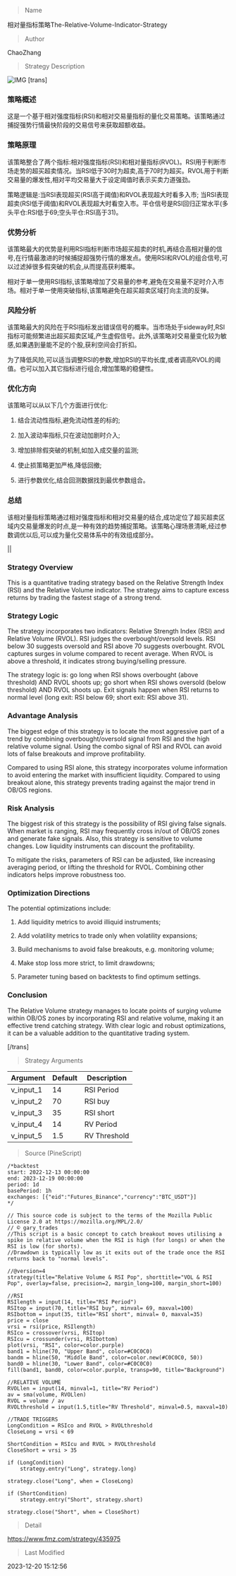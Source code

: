 
> Name

相对量指标策略The-Relative-Volume-Indicator-Strategy

> Author

ChaoZhang

> Strategy Description

![IMG](https://www.fmz.com/upload/asset/6f34d614e599f38d13.png)
 [trans]
### 策略概述 ###

这是一个基于相对强度指标(RSI)和相对交易量指标的量化交易策略。该策略通过捕捉强势行情最快阶段的交易信号来获取超额收益。

### 策略原理 ###

该策略整合了两个指标:相对强度指标(RSI)和相对量指标(RVOL)。RSI用于判断市场走势的超买超卖情况。当RSI低于30时为超卖,高于70时为超买。RVOL用于判断交易量的爆发性,相对平均交易量大于设定阈值时表示买卖力道强劲。

策略逻辑是:当RSI表现超买(RSI高于阈值)和RVOL表现超大时看多入市; 当RSI表现超卖(RSI低于阈值)和RVOL表现超大时看空入市。平仓信号是RSI回归正常水平(多头平仓:RSI低于69;空头平仓:RSI高于31)。

### 优势分析 ###

该策略最大的优势是利用RSI指标判断市场超买超卖的时机,再结合高相对量的信号,在行情最激进的时候捕捉超强势行情的爆发点。使用RSI和RVOL的组合信号,可以过滤掉很多假突破的机会,从而提高获利概率。

相对于单一使用RSI指标,该策略增加了交易量的参考,避免在交易量不足时介入市场。相对于单一使用突破指标,该策略避免在超买超卖区域打向主流的反弹。

### 风险分析 ###

该策略最大的风险在于RSI指标发出错误信号的概率。当市场处于sideway时,RSI指标可能频繁进出超买超卖区域,产生虚假信号。此外,该策略对交易量变化较为敏感,如果遇到量能不足的个股,获利空间会打折扣。

为了降低风险,可以适当调整RSI的参数,增加RSI的平均长度,或者调高RVOL的阈值。也可以加入其它指标进行组合,增加策略的稳健性。

### 优化方向 ###

该策略可以从以下几个方面进行优化:

1. 结合流动性指标,避免流动性差的标的;

2. 加入波动率指标,只在波动加剧时介入;

3. 增加排除假突破的机制,如加入成交量的监测;

4. 使止损策略更加严格,降低回撤;

5. 进行参数优化,结合回测数据找到最优参数组合。

### 总结 ###

该相对量指标策略通过相对强度指标和相对交易量的结合,成功定位了超买超卖区域内交易量爆发的时点,是一种有效的趋势捕捉策略。该策略心理场景清晰,经过参数调优以后,可以成为量化交易体系中的有效组成部分。

||

### Strategy Overview ###
This is a quantitative trading strategy based on the Relative Strength Index (RSI) and the Relative Volume indicator. The strategy aims to capture excess returns by trading the fastest stage of a strong trend.

### Strategy Logic ### 
The strategy incorporates two indicators: Relative Strength Index (RSI) and Relative Volume (RVOL). RSI judges the overbought/oversold levels. RSI below 30 suggests oversold and RSI above 70 suggests overbought. RVOL captures surges in volume compared to recent average. When RVOL is above a threshold, it indicates strong buying/selling pressure.

The strategy logic is: go long when RSI shows overbought (above threshold) AND RVOL shoots up; go short when RSI shows oversold (below threshold) AND RVOL shoots up. Exit signals happen when RSI returns to normal level (long exit: RSI below 69; short exit: RSI above 31).

### Advantage Analysis ###
The biggest edge of this strategy is to locate the most aggressive part of a trend by combining overbought/oversold signal from RSI and the high relative volume signal. Using the combo signal of RSI and RVOL can avoid lots of false breakouts and improve profitability. 

Compared to using RSI alone, this strategy incorporates volume information to avoid entering the market with insufficient liquidity. Compared to using breakout alone, this strategy prevents trading against the major trend in OB/OS regions.

### Risk Analysis ###
The biggest risk of this strategy is the possibility of RSI giving false signals. When market is ranging, RSI may frequently cross in/out of OB/OS zones and generate fake signals. Also, this strategy is sensitive to volume changes. Low liquidity instruments can discount the profitability. 

To mitigate the risks, parameters of RSI can be adjusted, like increasing averaging period, or lifting the threshold for RVOL. Combining other indicators helps improve robustness too.

### Optimization Directions ###
The potential optimizations include:

1. Add liquidity metrics to avoid illiquid instruments;  

2. Add volatility metrics to trade only when volatility expansions;

3. Build mechanisms to avoid false breakouts, e.g. monitoring volume;

4. Make stop loss more strict, to limit drawdowns;

5. Parameter tuning based on backtests to find optimum settings.

### Conclusion ###
The Relative Volume strategy manages to locate points of surging volume within OB/OS zones by incorporating RSI and relative volume, making it an effective trend catching strategy. With clear logic and robust optimizations, it can be a valuable addition to the quantitative trading system.

[/trans]

> Strategy Arguments



|Argument|Default|Description|
|----|----|----|
|v_input_1|14|RSI Period|
|v_input_2|70|RSI buy|
|v_input_3|35|RSI short|
|v_input_4|14|RV Period|
|v_input_5|1.5|RV Threshold|


> Source (PineScript)

``` pinescript
/*backtest
start: 2022-12-13 00:00:00
end: 2023-12-19 00:00:00
period: 1d
basePeriod: 1h
exchanges: [{"eid":"Futures_Binance","currency":"BTC_USDT"}]
*/

// This source code is subject to the terms of the Mozilla Public License 2.0 at https://mozilla.org/MPL/2.0/
// © gary_trades
//This script is a basic concept to catch breakout moves utilising a spike in relative volume when the RSI is high (for longs) or when the RSI is low (for shorts).
//Drawdown is typically low as it exits out of the trade once the RSI returns back to "normal levels".

//@version=4
strategy(title="Relative Volume & RSI Pop", shorttitle="VOL & RSI Pop", overlay=false, precision=2, margin_long=100, margin_short=100)

//RSI
RSIlength = input(14, title="RSI Period")
RSItop = input(70, title="RSI buy", minval= 69, maxval=100)
RSIbottom = input(35, title="RSI short", minval= 0, maxval=35)
price = close
vrsi = rsi(price, RSIlength)
RSIco = crossover(vrsi, RSItop)
RSIcu = crossunder(vrsi, RSIbottom)
plot(vrsi, "RSI", color=color.purple)
band1 = hline(70, "Upper Band", color=#C0C0C0)
bandm = hline(50, "Middle Band", color=color.new(#C0C0C0, 50))
band0 = hline(30, "Lower Band", color=#C0C0C0)
fill(band1, band0, color=color.purple, transp=90, title="Background")

//RELATIVE VOLUME
RVOLlen = input(14, minval=1, title="RV Period")
av = sma(volume, RVOLlen)
RVOL = volume / av
RVOLthreshold = input(1.5,title="RV Threshold", minval=0.5, maxval=10)

//TRADE TRIGGERS
LongCondition = RSIco and RVOL > RVOLthreshold
CloseLong = vrsi < 69

ShortCondition = RSIcu and RVOL > RVOLthreshold
CloseShort = vrsi > 35

if (LongCondition)
    strategy.entry("Long", strategy.long)
    
strategy.close("Long", when = CloseLong)    

if (ShortCondition)
    strategy.entry("Short", strategy.short)
    
strategy.close("Short", when = CloseShort)   

```

> Detail

https://www.fmz.com/strategy/435975

> Last Modified

2023-12-20 15:12:56
